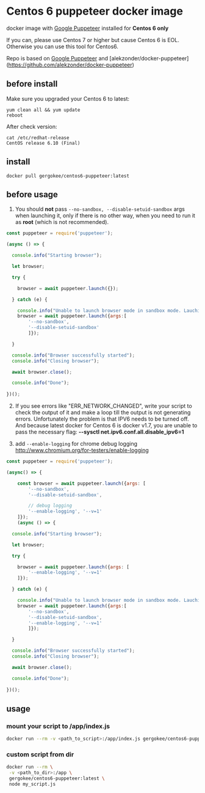 # Centos 6 puppeteer docker image

docker image with  [Google Puppeteer](https://github.com/GoogleChrome/puppeteer) installed for **Centos 6 only**

If you can, please use Centos 7 or higher but cause Centos 6 is EOL. Otherwise you can use this tool for Centos6.

Repo is based on [Google Puppeteer](https://github.com/GoogleChrome/puppeteer) and  [alekzonder/docker-puppeteer] (https://github.com/alekzonder/docker-puppeteer)

## before install
Make sure you upgraded your Centos 6 to latest:
```
yum clean all && yum update
reboot
```
After check version:
```
cat /etc/redhat-release
CentOS release 6.10 (Final)
```
## install

```
docker pull gergokee/centos6-puppeteer:latest

```

## before usage


1. You should **not** pass `--no-sandbox, --disable-setuid-sandbox` args when launching it, only if there is no other way, when you need to run it as **root** (which is not recommended).

```js
const puppeteer = require('puppeteer');

(async () => {

  console.info("Starting browser");

  let browser;

  try {

    browser = await puppeteer.launch({});

  } catch (e) {

    console.info("Unable to launch browser mode in sandbox mode. Lauching Chrome without sandbox.");
    browser = await puppeteer.launch({args:[
        '--no-sandbox',
        '--disable-setuid-sandbox'
        ]});

  }

  console.info("Browser successfully started");
  console.info("Closing browser");

  await browser.close();

  console.info("Done");
  
})();
```

2. If you see errors like "ERR_NETWORK_CHANGED", write your script to check the output of it and make a loop till the output is not generating errors. Unfortunately the problem is that IPV6 needs to be turned off. And because latest docker for Centos 6 is docker v1.7, you are unable to pass the necessary flag: **--sysctl net.ipv6.conf.all.disable_ipv6=1**


3. add `--enable-logging` for chrome debug logging http://www.chromium.org/for-testers/enable-logging

```js
const puppeteer = require('puppeteer');

(async() => {

    const browser = await puppeteer.launch({args: [
        '--no-sandbox',
        '--disable-setuid-sandbox',

        // debug logging
        '--enable-logging', '--v=1'
    ]});
    (async () => {

  console.info("Starting browser");

  let browser;

  try {

    browser = await puppeteer.launch({args: [
        '--enable-logging', '--v=1'
    ]});

  } catch (e) {

    console.info("Unable to launch browser mode in sandbox mode. Lauching Chrome without sandbox.");
    browser = await puppeteer.launch({args:[
        '--no-sandbox',
        '--disable-setuid-sandbox',
        '--enable-logging', '--v=1'
        ]});

  }

  console.info("Browser successfully started");
  console.info("Closing browser");

  await browser.close();

  console.info("Done");
  
})();


```

## usage

### mount your script to /app/index.js

```bash
docker run --rm -v <path_to_script>:/app/index.js gergokee/centos6-puppeteer:latest
```

### custom script from dir

```bash
docker run --rm \
 -v <path_to_dir>:/app \
 gergokee/centos6-puppeteer:latest \
 node my_script.js
```
